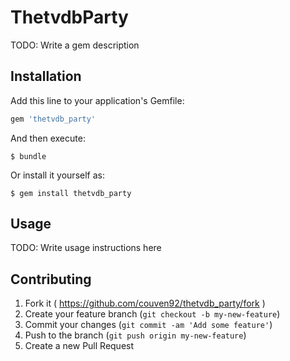 # ThetvdbParty

TODO: Write a gem description

## Installation

Add this line to your application's Gemfile:

```ruby
gem 'thetvdb_party'
```

And then execute:

    $ bundle

Or install it yourself as:

    $ gem install thetvdb_party

## Usage

TODO: Write usage instructions here

## Contributing

1. Fork it ( https://github.com/couven92/thetvdb_party/fork )
2. Create your feature branch (`git checkout -b my-new-feature`)
3. Commit your changes (`git commit -am 'Add some feature'`)
4. Push to the branch (`git push origin my-new-feature`)
5. Create a new Pull Request
